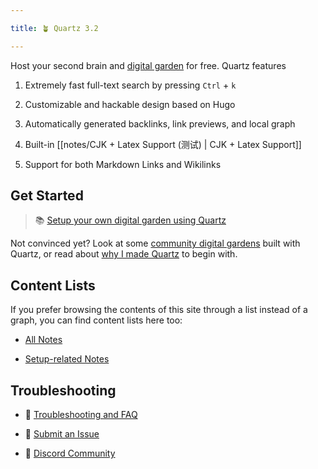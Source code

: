 ```yaml
---

title: 🪴 Quartz 3.2

---
```


Host your second brain and [digital garden](https://jzhao.xyz/posts/networked-thought) for free. Quartz features

1. Extremely fast full-text search by pressing `Ctrl` + `k`

2. Customizable and hackable design based on Hugo

3. Automatically generated backlinks, link previews, and local graph

4. Built-in [[notes/CJK + Latex Support (测试) | CJK + Latex Support]]

5. Support for both Markdown Links and Wikilinks

## Get Started

> 📚 [Setup your own digital garden using Quartz](notes/setup.md)

Not convinced yet? Look at some [community digital gardens](notes/showcase.md) built with Quartz, or read about [why I made Quartz](notes/philosophy.md) to begin with.

## Content Lists

If you prefer browsing the contents of this site through a list instead of a graph, you can find content lists here too:

- [All Notes](/notes)

- [Setup-related Notes](/tags/setup)

## Troubleshooting

- 🚧 [Troubleshooting and FAQ](notes/troubleshooting.md)

- 🐛 [Submit an Issue](https://github.com/jackyzha0/quartz/issues)

- 👀 [Discord Community](https://discord.gg/cRFFHYye7t)[]()